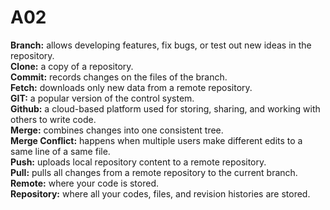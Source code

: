 # A02
**Branch:** allows developing features, fix bugs, or test out new ideas in the repository.<br>
**Clone:** a copy of a repository.<br>
**Commit:** records changes on the files of the branch.<br>
**Fetch:** downloads only new data from a remote repository.<br>
**GIT:** a popular version of the control system.<br>
**Github:** a cloud-based platform used for storing, sharing, and working with others to write code.<br>
**Merge:** combines changes into one consistent tree.<br>
**Merge Conflict:** happens when multiple users make different edits to a same line of a same file.<br>
**Push:** uploads local repository content to a remote repository.<br>
**Pull:** pulls all changes from a remote repository to the current branch.<br>
**Remote:** where your code is stored.<br>
**Repository:** where all your codes, files, and revision histories are stored.<br>
